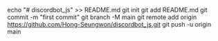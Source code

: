 echo "# discordbot_js" >> README.md
git init
git add README.md
git commit -m "first commit"
git branch -M main
git remote add origin https://github.com/Hong-Seungwon/discordbot_js.git
git push -u origin main
